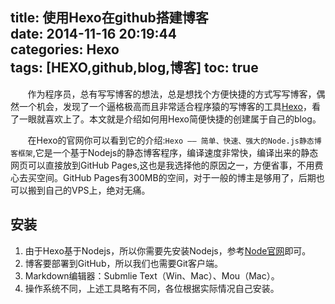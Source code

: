 title: 使用Hexo在github搭建博客  
date: 2014-11-16 20:19:44  
categories: Hexo  
tags: [HEXO,github,blog,博客] 
toc: true 
---
&#160; &#160; &#160; &#160;作为程序员，总有写写博客的想法，总是想找个方便快捷的方式写写博客，偶然一个机会，发现了一个逼格极高而且非常适合程序猿的写博客的工具[Hexo](http://hexo.io/)，看了一眼就喜欢上了。本文就是介绍如何用Hexo简便快捷的创建属于自己的blog。  
<!--more--> 
&#160; &#160; &#160; &#160;在Hexo的官网你可以看到它的介绍:`Hexo —— 简单、快速、强大的Node.js静态博客框架`,它是一个基于Nodejs的静态博客程序，编译速度非常快，编译出来的静态网页可以直接放到GitHub Pages,这也是我选择他的原因之一，方便省事，不用费心去买空间。GitHub Pages有300MB的空间，对于一般的博主是够用了，后期也可以搬到自己的VPS上，绝对无痛。 
## 安装
1. 由于Hexo基于Nodejs，所以你需要先安装Nodejs，参考[Node官网](http://nodejs.org/)即可。
2. 博客要部署到GitHub，所以我们也需要Git客户端。
3. Markdown编辑器：Submlie Text（Win、Mac）、Mou（Mac）。
4. 操作系统不同，上述工具略有不同，各位根据实际情况自己安装。




